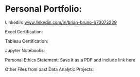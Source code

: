 # Personal Portfolio: 

LinkedIn: www.linkedin.com/in/brian-bruno-673073229

Excel Certification: 

Tableau Certification: 

Jupyter Notebooks: 

Personal Ethics Statement: Save it as a PDF and include link here

Other Files from past Data Analytic Projects: 
